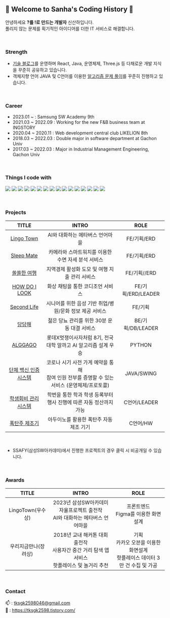 ## 💙 Welcome to Sanha's Coding History 💙
안녕하세요 <b>?를 !로 만드는 개발자</b> 신산하입니다.<br/>
풀리지 않는 문제를 획기적인 아이디어를 더한 IT 서비스로 해결합니다.

<br/>

### Strength
- <a href="https://tksgk2598.tistory.com/">기술 블로그</a>를 운영하며 React, Java, 운영체제, Three.js 등 다채로운 개발 지식을 꾸준히 공유하고 있습니다.
- 객체지향 언어 JAVA 및 C언어를 이용한 <a href="https://github.com/SahhaShin/coding_test">알고리즘 문제 풀이</a>를 꾸준히 진행하고 있습니다.

<br/>

### Career
- 2023.01 ~ : Samsung SW Academy 9th <br/>
- 2021.03 ~ 2022.09 : Working for the new F&B business team at INGSTORY <br/>
- 2020.04 ~ 2020.11 : Web development central club LIKELION 8th <br/>
- 2018.03 ~ 2022.03 : Double major in software department at Gachon Univ <br/>
- 2017.03 ~ 2022.03 : Major in Industrial Management Engineering, Gachon Univ <br/>

<br/>

### Things I code with
<img src="https://img.shields.io/badge/java-007396?style=for-the-badge&logo=java&logoColor=white"> <img src="https://img.shields.io/badge/c-A8B9CC?style=for-the-badge&logo=c&logoColor=white"> <img src="https://img.shields.io/badge/arduino-00878F?style=for-the-badge&logo=arduino&logoColor=white"> <img src="https://img.shields.io/badge/javascript-F7DF1E?style=for-the-badge&logo=javascript&logoColor=black"> <img src="https://img.shields.io/badge/typescript-3178C6?style=for-the-badge&logo=typescript&logoColor=white"> 
<img src="https://img.shields.io/badge/react-61DAFB?style=for-the-badge&logo=react&logoColor=white"> <img src="https://img.shields.io/badge/Vue-4FC08D?style=for-the-badge&logo=Vue.js&logoColor=white"> <img src="https://img.shields.io/badge/Redux ToolKit-764ABC?style=for-the-badge&logo=Redux&logoColor=white">
<img src="https://img.shields.io/badge/Recoil-3578E5?style=for-the-badge&logo=Recoil&logoColor=white"> <img src="https://img.shields.io/badge/tailwindcss-06B6D4?style=for-the-badge&logo=tailwindcss&logoColor=white"> <img src="https://img.shields.io/badge/styledcomponents-DB7093?style=for-the-badge&logo=styledcomponents&logoColor=white">
<img src="https://img.shields.io/badge/springboot-6DB33F?style=for-the-badge&logo=springboot&logoColor=white"> <img src="https://img.shields.io/badge/mysql-4479A1?style=for-the-badge&logo=mysql&logoColor=white">
<img src="https://img.shields.io/badge/notion-000000?style=for-the-badge&logo=notion&logoColor=white"> <img src="https://img.shields.io/badge/jira-0052CC?style=for-the-badge&logo=jira&logoColor=white"> <img src="https://img.shields.io/badge/git-F05032?style=for-the-badge&logo=git&logoColor=white">


<br/>

### Projects
|TITLE|INTRO|ROLE|
|:---:|:---:|:---:|
|<a href="https://github.com/LingoTown">Lingo Town</a>|AI와 대화하는 메타버스 언어마을|FE/기획/ERD|
|<a href="https://github.com/Sleep-Mate">Sleep Mate</a>|카메라와 스마트워치를 이용한 수면 자세 분석 서비스|FE/기획/ERD|
|<a href="https://github.com/SOLlatido">쏠쏠한 여행</a>|지역경제 활성화 도모 및 여행 지출 관리 서비스|FE/기획//ERD|
|<a href="https://github.com/SahhaShin/HOW-DO-I-LOOK">HOW DO I LOOK</a>|화상 채팅을 통한 코디조언 서비스|FE/기획/ERD/LEADER|
|<a href="https://github.com/TheSecondLife">Second Life</a>|시니어를 위한 음성 기반 취업/병원/문화 정보 제공 서비스|FE/기획|
|<a href="https://github.com/SahhaShin/DANGDANGHAE">당당해</a>|젊은 당뇨 관리를 위한 30분 운동 대결 서비스|BE/기획/DB/LEADER|
|<a href="https://www.youtube.com/watch?v=TGpLaelRwpM">ALGGAGO</a>|롯데X멋쟁이사자처럼 8기, 전국 대학 알까고 AI 알고리즘 설계 우승|PYTHON|
|<a href="https://github.com/SahhaShin/online-group-vaccine-certification-system">단체 백신 인증시스템</a>|코로나 시기 사전 가게 예약을 통해<br/>참여 인원 전부를 증명할 수 있는 서비스 (운영체제/프로토콜)|JAVA/SWING|
|<a href="https://github.com/SahhaShin/Implementation-of-student-lists-events-and-fee-management-programs">학생회비 관리시스템</a>|학번을 통한 학과 학생 등록부터 행사 진행에 따른 자동 정산까지 가능|C언어/LEADER|
|<a href="https://www.youtube.com/watch?v=08bqftZ0zWY&t=66s">폭탄주 제조기</a>|아두이노를 활용한 폭탄주 자동 제조 기기|C언어/HW|

<br/>

* SSAFY(삼성SW아카데미)에서 진행한 프로젝트의 경우 클릭 시 비공개일 수 있습니다.

<br/>

### Awards
|TITLE|INTRO|ROLE|
|:---:|:---:|:---:|
|LingoTown(우수상)|2023년 삼성SW아카데미 자율프로젝트 출전작<br/>AI와 대화하는 메타버스 언어마을|프론트엔드<br/>Figma를 이용한 화면설계|
|우리지금만나(장려상)|2018년 교내 해커톤 대회 출전작<br/>사용자간 중간 거리 탐색 앱 서비스<br/>핫플레이스 및 놀거리 추천|기획<br/>카카오 오븐을 이용한 화면설계<br/>핫플레이스 데이터 3만 건 수집 및 가공|

<br/>

### Contact
📫 : tksgk2598046@gmail.com <br/>
📝 : https://tksgk2598.tistory.com/ <br/>
